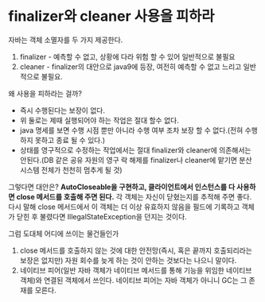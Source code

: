 # finalizer와 cleaner 사용을 피하라
자바는 객체 소멸자를 두 가지 제공한다.
1. finalizer - 예측할 수 없고, 상황에 다라 위험 할 수 있어 일반적으로 불필요
2. cleaner - finalizer의 대안으로 java9에 등장, 여전히 예측할 수 없고 느리고 일반적으로 불필요.

왜 사용을 피하라는 걸까?
* 즉시 수행된다는 보장이 없다.
* 위 둘로는 제때 실행되어야 하는 작업은 절대 할수 없다.
* java 명세를 보면 수행 시점 뿐만 아니라 수행 여부 조차 보장 할 수 없다.(전혀 수행하지 못하고 종료 될 수 있다.)
* 상태를 영구적으로 수정하는 작업에서는 절대 finalizer와 cleaner에 의존해서는 안된다.(DB 같은 공유 자원의 영구 락 해제를 finalizer나 cleaner에 맡기면 분산 시스템 전체가 천천히 멈추게 될 것)

그렇다면 대안은? **AutoCloseable을 구현하고, 클라이언트에서 인스턴스를 다 사용하면 close 메서드를 호출해 주면 된다.** 각 객체는 자신이 닫혔는지를 추적해 주면 좋다. 다시 말해 close 메서드에서 이 객체는 더 이상 유효하지 않음을 필드에 기록하고 객체가 닫힌 후 불렸다면 IllegalStateException을 던지는 것이다.

그럼 도대체 어디에 쓰이는 물건들인가
1. close 메서드를 호출하지 않는 것에 대한 안전망(즉시, 혹은 끝까지 호출되리라는 보장은 없지만) 자원 회수를 늦게 하는 것이 안하는 것보다는 나으니 말이다.
2. 네이티브 피어(일반 자바 객체가 네이티브 메서드를 통해 기능을 위임한 네이티브 객체)와 연결된 객체에서 쓰인다. 네이티브 피어는 자바 객체가 아니니 GC는 그 존재를 모른다.